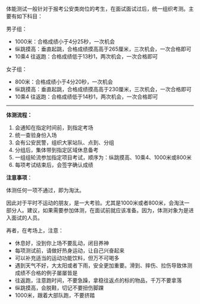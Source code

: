 体能测试一般针对于报考公安类岗位的考生，在面试面试过后，统一组织考测。主要有如下科目：

男子组：

* 1000米：合格成绩小于4分25秒，一次机会
* 纵跳摸高：垂直起跳，合格成绩摸高高于265厘米，三次机会，一次合格即可
* 10乘4 往返跑：合格成绩低于13秒1，两次机会，一次合格即可

女子组：

* 800米：合格成绩小于4分20秒，一次机会
* 纵跳摸高：垂直起跳，合格成绩摸高高于230厘米，三次机会，一次合格即可
* 10乘4 往返跑：合格成绩低于14秒1，两次机会，一次合格即可

---

**体测流程：**

1. 会通知在指定时间前，到指定考场
2. 统一查验身份入场
3. 会有公安民警，组织大家站队、点到、分组
4. 分组后，集体带到指定区域休息备考
5. 一组组轮流参加指定项目考试，顺序为：纵跳摸高、10乘4、1000米或800米
6. 每项考试结束后，会签字确认成绩

**注意事项**：

体测任何一项不通过，即为淘汰。

因此对于平时不运动的朋友，是一大考验。尤其是1000米或者800米，会淘汰一部分人。建议，如果需要参加体测，在面试前就应该准备。因为，体测对象为是进入面试的人员。

再者，在考场上，注意：

* 休息好，没到你上场不要乱动，闭目养神
* 每项测试前，请做好热身运动，让自己兴奋起来
* 可以补充适当的运动功能饮料，但万不可喝多
* 遇到天气不好，大太阳或者下雨，安全更加重要。滑到、摔伤、拉伤导致体测成绩不合格的例子屡屡皆是
* 往返跑，注意跑时间，不要急躁，拿稳往返点的标的物品，千万不要拿落
* 纵跳摸高，会脱鞋，切记不要扭伤脚踝
* 1000米，跟着大部队跑，不要挤踏